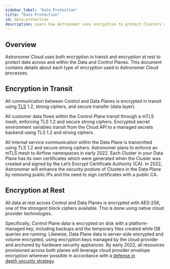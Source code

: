 ```yaml
---
sidebar_label: 'Data Protection'
title: "Data Protection"
id: data-protection
description: Learn how Astronomer uses encryption to protect Clusters and data.
---
```


## Overview

Astronomer Cloud uses both encryption in transit and encryption at rest to protect data across and within the Data and Control Planes. This document contains details about each type of encryption used in Astronomer Cloud processes.

## Encryption in Transit

All communication between Control and Data Planes is encrypted in transit using [TLS](https://www.acunetix.com/blog/articles/tls-security-what-is-tls-ssl-part-1/) 1.2, strong ciphers, and secure transfer (data layer).

All customer data flows within the Control Plane transit through a mTLS mesh, enforcing TLS 1.2 and secure strong ciphers. Encrypted secret environment variables transit from the Cloud API to a managed secrets backend using TLS 1.2 and strong ciphers.

All internal service communication within the Data Plane is transmitted using TLS 1.2 and secure strong ciphers. Astronomer plans to enforce an mTLS mesh to Airflow namespaces in early 2022.
Each Cluster in your Data Plane has its own certificates which were generated when the Cluster was created and signed by the Let’s Encrypt Certificate Authority (CA). In 2022, Astronomer will enhance the security posture of Clusters in the Data Plane by removing public IPs and the need to sign certificates with a public CA.

## Encryption at Rest

All data at rest across Control and Data Planes is encrypted with AES-256, one of the strongest block ciphers available. This is done using native cloud provider technologies.

Specifically, Control Plane data is encrypted on disk with a platform-managed key, including backups and the temporary files created while DB queries are running. Likewise, Data Plane data is server-side encrypted and volume encrypted, using encryption keys managed by the cloud provider and anchored by hardware security appliances. By early 2022, all resources provisioned across both planes will leverage cloud provider envelope encryption wherever possible in accordance with a [defense in depth security strategy](https://www.us-cert.gov/bsi/articles/knowledge/principles/defense-in-depth).
